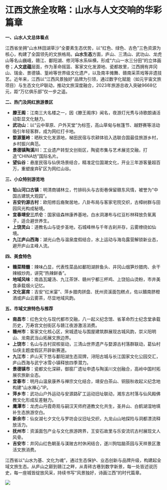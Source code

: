 # 江西文旅全攻略：山水与人文交响的华彩篇章  

**一、山水人文总体看点**  

江西省坐拥“山水林田湖草沙”全要素生态优势，以“红色、绿色、古色”三色资源为核心，构建了全国领先的文旅格局。**山水生态**方面，庐山、三清山、武功山、龙虎山等名山巍峨，赣江、鄱阳湖、修河等水系纵横，形成“六山一水三分田”的立体画卷；**人文底蕴**层面，作为革命摇篮、客家文化发源地、瓷都故里，江西拥有井冈山、瑞金、景德镇、篁岭等世界级文化遗产，以及南丰傩舞、赣南采茶戏等非遗技艺。近年来，江西以“江西风景独好”品牌为引领，通过数字化赋能（如元宇宙文旅项目）与生态文化IP联动，推动文旅深度融合，2023年旅游总收入突破9668亿元，距“万亿俱乐部”仅一步之遥。  

**二、热门及网红旅游景区**  

* **滕王阁**：江南三大名楼之一，因《滕王阁序》闻名，夜游灯光秀与诗歌朗诵活动彰显文化魅力。  
* **武功山**：以“云中草原、户外天堂”为标签，高山草甸与帐篷节、越野赛等活动吸引年轻客群，成为网红打卡地。  
* **婺源篁岭**：晒秋文化发源地，梯田民宿与农耕体验入选联合国最佳旅游乡村，乡村振兴典范。  
* **景德镇陶溪川**：工业遗产转型文创街区，陶瓷市集与艺术展览交融，打造“CHINA坊”国际名片。  
* **望仙谷**：悬崖民宿与仙侠场景结合，精准定位国潮文化，开业三年游客量超百万，重塑废弃矿区为网红山谷。  

**三、小众特别游览地**  

* **铅山河口古镇**：明清商铺林立，竹排码头与古街巷保留赣东风情，被誉为“中国古建筑大观园”。  
* **吉安钓源古村**：欧阳修后裔聚居地，八卦布局与客家宅院交织，古樟树群与田园风光构成秘境。  
* **宜春靖安三爪仑**：国家级森林康养基地，白水洞瀑布与红豆杉林释放负氧离子，适合避世养生。  
* **上饶灵山**：道教名山与徒步圣地，石城峰林与千年古刹并存，云雾缭绕如仙境。  
* **九江庐山西海**：湖光山色与温泉度假结合，水上运动与海岛露营解锁新业态，避开庐山主峰人流。  

**四、美食特色**  

* **赣菜精髓**：辣味凸显，代表性菜品如鄱阳湖胖鱼头、井冈山烟笋炒腊肉、余干辣椒炒肉，讲究“热辣鲜香”。  
* **地域风味**：南昌瓦罐汤、九江茶饼、赣州宁都三杯鸡、上饶铅山烫粉，市井美食承载烟火记忆。  
* **文化宴席**：吉安“红米宴”、萍乡腊肉拼盘、抚州资溪面包糕点，佐以贛南脐橙酒或庐山云雾茶，尽显地域风韵。  

**五、市域文旅特色与推荐**  

* **南昌市**：红色文化与现代都市交融，八一起义纪念馆、省革命烈士纪念堂承载历史，万寿宫文创街区与赣江夜游激活消费。  
* **赣州市**：客家文化核心区，宋城遗址与围屋建筑群展现古城风韵，崇义阳明山、龙南武当山拓展文旅边界。  
* **上饶市**：名山与古村双核驱动，三清山世界遗产与婺源古村落群联动，葛仙村仙侠主题度假区开辟新赛道。  
* **九江市**：庐山天下悠与鄱阳湖生态双牌，浔阳古城与长江国家文化公园交汇，庐山西海与武宁冰雪小镇释放四季潜力。  
* **景德镇市**：瓷都文化深耕，御窑厂遗址申遗与陶溪川文创融合，高岭中国村拓展农旅新业态。  
* **宜春市**：明月山温泉康养与禅宗文化结合，靖安白茶山、铜鼓秋收起义纪念地构建“山水禅心”IP。  
* **萍乡市**：武功山户外运动与安源路矿工运动旧址联动，湘东古村落与仙风殿佛教文化形成反差魅力。  
* **鹰潭市**：龙虎山丹霞奇观与嗣汉天师府道教文化共生，圣井山、白鹤湖湿地填补生态旅游空白。  
* **新余市**：仙女湖七夕文化与罗坊会议旧址交织，九龙山山地探险与洞都漂流释放活力。  
* **抚州市**：资溪面包产业与文化旅游跨界，王安石故里与乐安流坑古村展现文人风骨。  
* **吉安市**：井冈山红色朝圣与渼陂古村休闲结合，遂川狗牯脑茶园与天祥景区激活文旅消费。  

江西省以“山水为基、文化为魂”，通过生态保护、业态创新与品牌升级，构建起全域文旅生态。从庐山之巅到赣江之畔，从青砖古巷到数字新景，每一处皆述说历史，每一座城皆绽放风采，持续书写“风景独好，诗画江西”的时代篇章。  

![](http://www.onegreen.net/maps/Upload_maps/201610/2016100408072159.jpg)  
